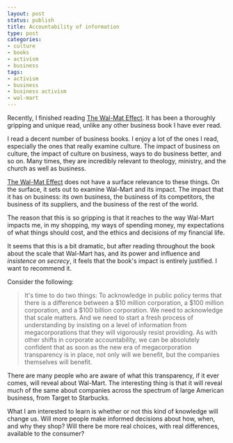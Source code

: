 ```yaml
---
layout: post
status: publish
title: Accountability of information
type: post
categories:
- culture
- books
- activism
- business
tags:
- activism
- business
- business activism
- wal-mart
---
```

Recently, I finished reading <a href="http://www.amazon.com/gp/redirect.html?ie=UTF8&amp;location=http%3A%2F%2Fwww.amazon.com%2FWal-Mart-Effect-Powerful-Works-Transforming%2Fdp%2F0143038788%3Fie%3DUTF8%26s%3Dbooks%26qid%3D1205208536%26sr%3D8-1&amp;tag=jonathanstega-20&amp;linkCode=ur2&amp;camp=1789&amp;creative=9325">The Wal-Mat Effect</a>. It has been a thoroughly gripping and unique read, unlike any other business book I have ever read.

I read a decent number of business books. I enjoy a lot of the ones I read, especially the ones that really examine culture. The impact of business on culture, the impact of culture on business, ways to do business better, and so on. Many times, they are incredibly relevant to theology, ministry, and the church as well as business.

<a href="http://www.amazon.com/gp/redirect.html?ie=UTF8&amp;location=http%3A%2F%2Fwww.amazon.com%2FWal-Mart-Effect-Powerful-Works-Transforming%2Fdp%2F0143038788%3Fie%3DUTF8%26s%3Dbooks%26qid%3D1205208536%26sr%3D8-1&amp;tag=jonathanstega-20&amp;linkCode=ur2&amp;camp=1789&amp;creative=9325">The Wal-Mat Effect</a> does not have a surface relevance to these things. On the surface, it sets out to examine Wal-Mart and its impact. The impact that it has on business: its own business, the business of its competitors, the business of its suppliers, and the business of the rest of the world.

The reason that this is so gripping is that it reaches to the way Wal-Mart impacts me, in my shopping, my ways of spending money, my expectations of what things should cost, and the ethics and decisions of my financial life.

It seems that this is a bit dramatic, but after reading throughout the book about the scale that Wal-Mart has, and its power and influence and <em>insistence on secrecy</em>, it feels that the book's impact is entirely justified. I want to recommend it.

Consider the following:
<blockquote>It's time to do two things: To acknowledge in public policy terms that there is a difference between a $10 million corporation, a $100 million corporation, and a $100 billion corporation. We need to acknowledge that scale matters. And we need to start a fresh process of understanding by insisting on a level of information from megacorporations that they will vigorously resist providing. As with other shifts in corporate accountability, we can be absolutely confident that as soon as the new era of megacorporation transparency is in place, not only will we benefit, but the companies themselves will benefit.</blockquote>

There are many people who are aware of what this transparency, if it ever comes, will reveal about Wal-Mart. The interesting thing is that it will reveal much of the same about companies across the spectrum of large American business, from Target to Starbucks.

What I am interested to learn is whether or not this kind of knowledge will change us. Will more people make informed decisions about how, when, and why they shop? Will there be more real choices, with real differences, available to the consumer?
